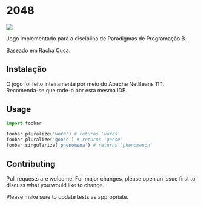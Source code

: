 # 2048

![](https://user-images.githubusercontent.com/38138765/66098467-105f5f00-e579-11e9-9b54-cb8f110560e3.png)

Jogo implementado para a disciplina de Paradigmas de Programação B. 

Baseado em [Racha Cuca.]("https://rachacuca.com.br/raciocinio/2048/")

## Instalação
O jogo foi feito inteiramente por meio do Apache NetBeans 11.1. Recomenda-se que rode-o por esta mesma IDE.

## Usage

```python
import foobar

foobar.pluralize('word') # returns 'words'
foobar.pluralize('goose') # returns 'geese'
foobar.singularize('phenomena') # returns 'phenomenon'
```

## Contributing
Pull requests are welcome. For major changes, please open an issue first to discuss what you would like to change.

Please make sure to update tests as appropriate.


